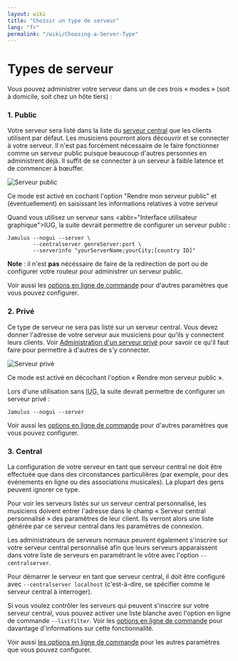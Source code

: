 ```yaml
---
layout: wiki
title: "Choisir un type de serveur"
lang: "fr"
permalink: "/wiki/Choosing-a-Server-Type"
---
```


# Types de serveur

Vous pouvez administrer votre serveur dans un de ces trois « modes » (soit à domicile, soit chez un hôte tiers) :

### 1. Public
Votre serveur sera listé dans la liste du [serveur central](Central-Servers) que les clients utilisent par défaut. Les musiciens pourront alors découvrir et se connecter à votre serveur. Il n'est pas forcément nécessaire de le faire fonctionner comme un serveur public puisque beaucoup d'autres personnes en administrent déjà. Il suffit de se connecter à un serveur à faible latence et de commencer à bœuffer.

![Serveur public](https://user-images.githubusercontent.com/9108457/100002427-d37da980-2dc4-11eb-9a22-ac575cf0d6bf.png)

Ce mode est activé en cochant l'option "Rendre mon serveur public" et (éventuellement) en saisissant les informations relatives à votre serveur

Quand vous utilisez un serveur sans <abbr="Interface utilisateur graphique">IUG</abbr>, la suite devrait permettre de configurer un serveur public :

~~~
Jamulus --nogui --server \
        --centralserver genreServer:port \
        --serverinfo "yourServerName;yourCity;[country ID]"
~~~

**Note** : il n'est **pas** nécéssaire de faire de la redirection de port ou de configurer votre routeur pour administrer un serveur public.

Voir aussi les [options en ligne de commande](Command-Line-Options) pour d'autres paramètres que vous pouvez configurer.


### 2. Privé

Ce type de serveur ne sera pas listé sur un serveur central. Vous devez donner l'adresse de votre serveur aux musiciens pour qu'ils y connectent leurs clients. Voir [Administration d'un serveur privé](Running-a-Private-Server) pour savoir ce qu'il faut faire pour permettre à d'autres de s'y connecter.

![Serveur privé](https://user-images.githubusercontent.com/9108457/100002706-3a02c780-2dc5-11eb-8c7c-816e0cc02ed6.png)

Ce mode est activé en décochant l'option « Rendre mon serveur public ».

Lors d'une utilisation sans <abbr title="Interface utilisateur graphique">IUG</abbr>, la suite devrait permettre de configurer un serveur privé :

```shell
Jamulus --nogui --server
```

Voir aussi les [options en ligne de commande](Command-Line-Options) pour d'autres paramètres que vous pouvez configurer.

### 3. Central

La configuration de votre serveur en tant que serveur central ne doit être effectuée que dans des circonstances particulières (par exemple, pour des événements en ligne ou des associations musicales). La plupart des gens peuvent ignorer ce type.

Pour voir les serveurs listés sur un serveur central personnalisé, les musiciens doivent entrer l'adresse dans le champ « Serveur central personnalisé » des paramètres de leur client. Ils verront alors une liste générée par ce serveur central dans les paramètres de connexion.

Les administrateurs de serveurs normaux peuvent également s'inscrire sur votre serveur central personnalisé afin que leurs serveurs apparaissent dans votre liste de serveurs en paramétrant le vôtre avec l'option `--centralserver`.

Pour démarrer le serveur en tant que serveur central, il doit être configuré avec `--centralserver localhost` (c'est-à-dire, se spécifier comme le serveur central à interroger).

Si vous voulez contrôler les serveurs qui peuvent s'inscrire sur votre serveur central, vous pouvez activer une liste blanche avec l'option en ligne de commande `--listfilter`. Voir les [options en ligne de commande](Command-Line-Options) pour davantage d'informations sur cette fonctionnalité.

Voir aussi [les options en ligne de commande](Command-Line-Options) pour les autres paramètres que vous pouvez configurer.
